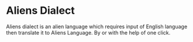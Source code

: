 # Aliens Dialect #
Aliens dialect is an alien language which requires input of English language then translate it to Aliens Language. By or with the help of one click.

